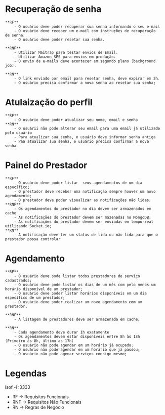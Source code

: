 # Recuperação de senha
    **RF**
        - O usuário deve poder recuperar sua senha informando o seu e-mail
        - O usuário deve receber um e-mail com instruções de recuperação de senha;
        - O usuário deve poder resetar sua senha.

    **RNF**
        - Utilizar Maitrap para testar envios de Email.
        - Utilizar Amazon SES para envios em produção.
        - O envio de e-mails deve acontecer em segundo plano (background job).

    **RN**
        - O link enviado por email para resetar senha, deve expirar em 2h.
        - O usuário precisa confirmar a nova senha ao resetar sua senha;

# Atulaização do perfil
    **RF**
        - O usuário deve poder atualizar seu nome, email e senha
    **RN**
        - O usuárii não pode alterar seu email para uma email já utilizado pelo usuário
        - Para atualizar sua senha, o usuário deve informar senha antiga
        - Paa atualizar sua senha, o usuário precisa confirmar a nova senha


# Painel do Prestador
    **RF**
        - O usuário deve poder listar  seus agendamentos de um dia específico;
        - O prestador deve receber uma notificação sempre houver um novo agendamento;
        - O prestador deve poder visualizar as notificações não lidas;
    **RNF**
        - Os agendamentos do prestador no dia devem ser armazenados em cache
        - As notificações do prestador devem ser mazenadas no MongoDB;
        - As notificações do prestador devem ser enviadas em tempo-real utilizando Socket.io;
    **RN**
        - A notificação deve ter um status de lida ou não lida para que o prestador possa controlar

# Agendamento
    **RF**
        - O usuário deve pode listar todos prestadores de serviço cadastrados;
        - O usuário deve pode listar os dias de um mês com pelo menos um horário disponível de um prestador;
        - O usuário deve poder listar horários disponíveis em um dia específico de um prestador;
        - O usuário deve poder realizar um novo agendamento com um prestador;

    **RNF**
        - A listagem de prestadores deve ser armazenada em cache;

    **RN**
        - Cada agendamento deve durar 1h exatamente
        - Os agendamentos devem estar disponíveis entre 8h às 18h (Primeiro às 8h, último as 17h)
        - O usuário não pode agendar em um horário já ocupado;
        - O usuário não pode agendar em um horário que já passou;
        - O usuário não pode agenar serviços consigo mesmo;



# Legendas
lsof -i :3333

* RF  -> Requisitos Funcionais
* RNF -> Requisitos Não Funcionais
* RN  -> Regras de Negócio
